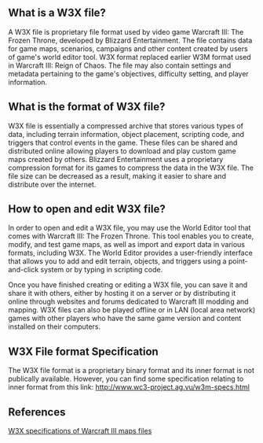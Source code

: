 
## What is a W3X file?

A W3X file is proprietary file format used by video game Warcraft III: The Frozen Throne, developed by Blizzard Entertainment. The file contains data for game maps, scenarios, campaigns and other content created by users of game's world editor tool. W3X format replaced earlier W3M format used in Warcraft III: Reign of Chaos. The file may also contain settings and metadata pertaining to the game's objectives, difficulty setting, and player information.

## What is the format of W3X file?

W3X file is essentially a compressed archive that stores various types of data, including terrain information, object placement, scripting code, and triggers that control events in the game. These files can be shared and distributed online allowing players to download and play custom game maps created by others. Blizzard Entertainment uses a proprietary compression format for its games to compress the data in the W3X file. The file size can be decreased as a result, making it easier to share and distribute over the internet.

## How to open and edit W3X file?

In order to open and edit a W3X file, you may use the World Editor tool that comes with Warcraft III: The Frozen Throne. This tool enables you to create, modify, and test game maps, as well as import and export data in various formats, including W3X. The World Editor provides a user-friendly interface that allows you to add and edit terrain, objects, and triggers using a point-and-click system or by typing in scripting code.

Once you have finished creating or editing a W3X file, you can save it and share it with others, either by hosting it on a server or by distributing it online through websites and forums dedicated to Warcraft III modding and mapping. W3X files can also be played offline or in LAN (local area network) games with other players who have the same game version and content installed on their computers.

## W3X File format Specification

The W3X file format is a proprietary binary format and its inner format is not publically available. However, you can find some specification relating to inner format from this link: http://www.wc3-project.ag.vu/w3m-specs.html


## References
[W3X specifications of Warcraft III maps files](http://www.wc3-project.ag.vu/w3m-specs.html)

